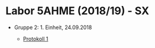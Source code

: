 # Labor 5AHME (2018/19) - SX

* Gruppe 2: 1. Einheit, 24.09.2018

  * [Protokoll 1](https://github.com/HTLMechatronics/m14-la1-sx/blob/rufflm14/rufflm14/Protokoll_1.md)
  
  
